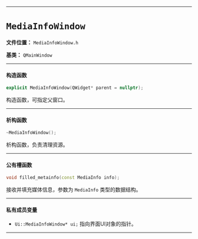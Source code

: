 ------

# `MediaInfoWindow`

**文件位置：** `MediaInfoWindow.h`

**基类：** `QMainWindow`

------

#### 构造函数

```cpp
explicit MediaInfoWindow(QWidget* parent = nullptr);
```

构造函数，可指定父窗口。

------

#### 析构函数

```cpp
~MediaInfoWindow();
```

析构函数，负责清理资源。

------

#### 公有槽函数

```cpp
void filled_metainfo(const MediaInfo info);
```

接收并填充媒体信息，参数为 `MediaInfo` 类型的数据结构。

------

#### 私有成员变量

- `Ui::MediaInfoWindow* ui;` 指向界面UI对象的指针。

------